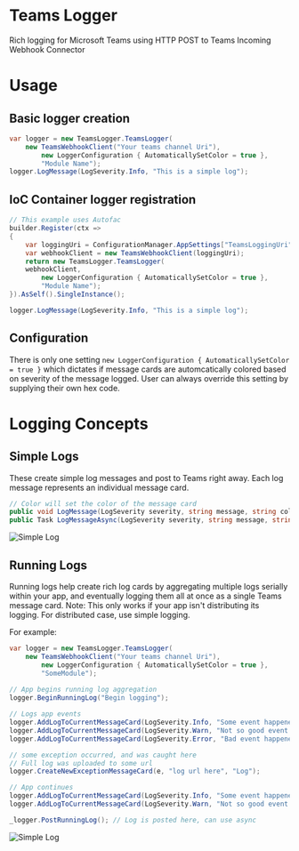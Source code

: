 # Teams Logger

Rich logging for Microsoft Teams using HTTP POST to Teams Incoming Webhook Connector

# Usage
## Basic logger creation

```csharp
var logger = new TeamsLogger.TeamsLogger(
	new TeamsWebhookClient("Your teams channel Uri"),
        new LoggerConfiguration { AutomaticallySetColor = true },
        "Module Name");
logger.LogMessage(LogSeverity.Info, "This is a simple log");
```

## IoC Container logger registration

```csharp
// This example uses Autofac
builder.Register(ctx =>
{
    var loggingUri = ConfigurationManager.AppSettings["TeamsLoggingUri"]; // Your teams channel uri
    var webhookClient = new TeamsWebhookClient(loggingUri);
    return new TeamsLogger.TeamsLogger(
	webhookClient,
        new LoggerConfiguration { AutomaticallySetColor = true },
        "Module Name");
}).AsSelf().SingleInstance();

logger.LogMessage(LogSeverity.Info, "This is a simple log");
```

## Configuration

There is only one setting `new LoggerConfiguration { AutomaticallySetColor = true }` which dictates if message cards are automcatically colored based on severity of the message logged. User can always override this setting by supplying their own hex code.

# Logging Concepts

## Simple Logs

These create simple log messages and post to Teams right away. Each log message represents an individual message card.

```csharp
// Color will set the color of the message card
public void LogMessage(LogSeverity severity, string message, string color = null);
public Task LogMessageAsync(LogSeverity severity, string message, string color = null);
```

![Simple Log](https://github.com/utsavized/TeamsLogger/blob/7d0af9e674e01bd155b9cff8e8e48b76c1f04263/docs/simplelog.PNG)

## Running Logs

Running logs help create rich log cards by aggregating multiple logs serially within your app, and eventually logging them all at once as a single Teams message card. Note: This only works if your app isn't distributing its logging. For distributed case, use simple logging.

For example:

```csharp
var logger = new TeamsLogger.TeamsLogger(
	new TeamsWebhookClient("Your teams channel Uri"),
        new LoggerConfiguration { AutomaticallySetColor = true },
        "SomeModule");
	
// App begins running log aggregation
logger.BeginRunningLog("Begin logging");

// Logs app events
logger.AddLogToCurrentMessageCard(LogSeverity.Info, "Some event happened");
logger.AddLogToCurrentMessageCard(LogSeverity.Warn, "Not so good event happened");
logger.AddLogToCurrentMessageCard(LogSeverity.Error, "Bad event happened");

// some exception occurred, and was caught here
// Full log was uploaded to some url
logger.CreateNewExceptionMessageCard(e, "log url here", "Log");

// App continues
logger.AddLogToCurrentMessageCard(LogSeverity.Info, "Some event happened");
logger.AddLogToCurrentMessageCard(LogSeverity.Warn, "Not so good event happened");

_logger.PostRunningLog(); // Log is posted here, can use async
```

![Simple Log](https://github.com/utsavized/TeamsLogger/blob/7d0af9e674e01bd155b9cff8e8e48b76c1f04263/docs/runninglog.PNG)



